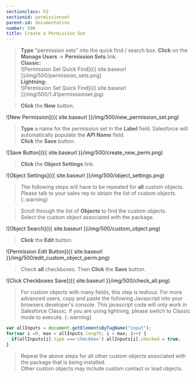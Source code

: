 ```yaml
---
sectionclass: h2
sectionid: permissionset
parent-id: documentation
number: 500
title: Create a Permission Set
---
```

>**Type** "permission sets" into the quick find / search box. **Click** on the **Manage Users** -> **Permission Sets** link.  
>**Classic:**  
![Permission Set Quick Find]({{ site.baseurl }}/img/500/permission_sets.png)  
**Lightning:**  
![Permission Set Quick Find]({{ site.baseurl }}/img/500/1.41permissionset.jpg)  

>**Click** the **New** button.

![New Permission]({{ site.baseurl }}/img/500/new_permission_set.png)

>**Type** a name for the permission set in the **Label** field.  Salesforce will automatically populate the **API Name** field.  
**Click** the **Save** button.

![Save Button]({{ site.baseurl }}/img/500/create_new_perm.png)

>**Click** the **Object Settings** link.

![Object Settings]({{ site.baseurl }}/img/500/object_settings.png)

>The following steps will have to be repeated for __all__ custom objects.  Please talk to your sales rep to obtain the list of custom objects.  
{:.warning}  

>Scroll through the list of **Objects** to find the custom objects.  
>Select the custom object associated with the package.  

![Object Search]({{ site.baseurl }}/img/500/custom_object.png)  

>**Click** the **Edit** button.

![Permission Edit Button]({{ site.baseurl }}/img/500/edit_custom_object_perm.png)

>Check **all** checkboxes. Then **Click** the **Save** button.

![Click Checkboxes Save]({{ site.baseurl }}/img/500/check_all.png)

>For custom objects with many fields, this step is tedious. For more advanced users, copy and paste the following Javascript into your browsers developer's console.  This javascript code will only work in Salesforce Classic.  If you are using lightning, please switch to Classic mode to execute.
{:.warning}
```javascript
var allInputs = document.getElementsByTagName("input");  
for(var i =0, max = allInputs.length; i < max; i++) {  
  if(allInputs[i].type ==='checkbox') allInputs[i].checked = true;  
}
```  

>Repeat the above steps for all other custom objects associated with the package that is being installed.  
>Other custom objects may include custom contact or lead objects.

